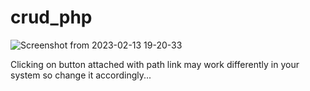 # crud_php

![Screenshot from 2023-02-13 19-20-33](https://user-images.githubusercontent.com/67175208/218475544-e1f3002f-1060-4cc6-91d6-4c76c9c43771.png)

Clicking on button attached with path link may work differently in your system so change it accordingly...
